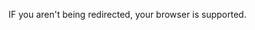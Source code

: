 <!--[if lt IE 11]>
    <script type="text/javascript">
        document.location.href="unsupported_browsererror.html";
    </script>
<![endif]-->
IF you aren't being redirected, your browser is supported.
